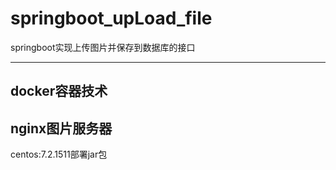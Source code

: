 # springboot_upLoad_file
springboot实现上传图片并保存到数据库的接口


---
docker容器技术
---
nginx图片服务器
---
centos:7.2.1511部署jar包

